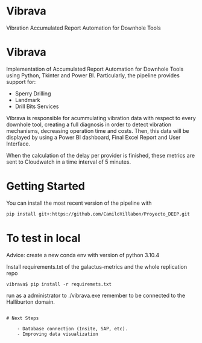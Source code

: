 # Vibrava
Vibration Accumulated Report Automation for Downhole Tools

Vibrava
============================================================

Implementation of Accumulated Report Automation for Downhole Tools using Python, Tkinter and Power BI. Particularly, the pipeline provides support for:

- Sperry Drilling
- Landmark
- Drill Bits Services

Vibrava is responsible for acummulating vibration data with respect to every downhole tool, creating a full diagnosis in order to detect vibration mechanisms, decreasing operation time and costs. Then, this data will be displayed by using a Power BI dashboard, Final Excel Report and User Interface.  

When the calculation of the delay per provider is finished, these metrics are sent to Cloudwatch in a time interval of 5 minutes.

# Getting Started

You can install the most recent version of the pipeline with

```zsh
pip install git+:https://github.com/CamiloVillabon/Proyecto_DEEP.git
```

# To test in local

Advice: create a new conda env with version of python 3.10.4

Install requirements.txt of the galactus-metrics and the whole replication repo
```
vibrava$ pip install -r requiremets.txt
```

run as a administrator to ./vibrava.exe
remember to be connected to the Halliburton domain.
```

# Next Steps

    - Database connection (Insite, SAP, etc).
    - Improving data visualization
